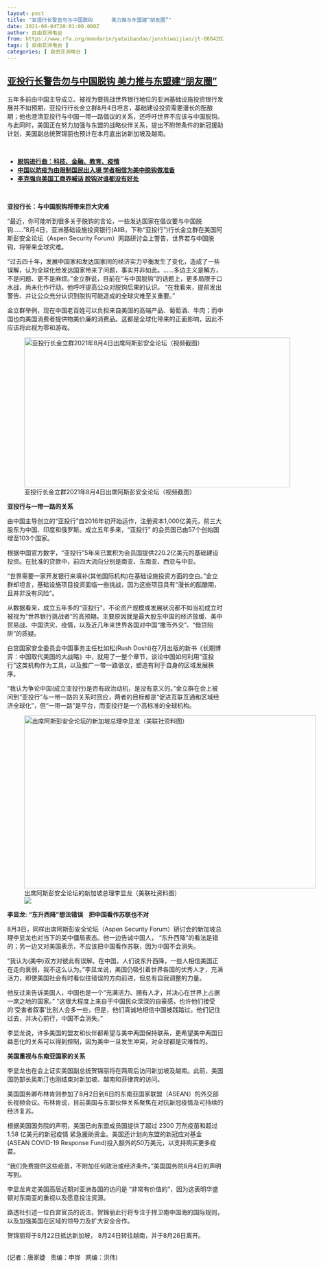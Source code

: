 ```yaml
---
layout: post
title: "亚投行长警告勿与中国脱钩      美力推与东盟建“朋友圈”"
date: 2021-08-04T20:01:00.000Z
author: 自由亚洲电台
from: https://www.rfa.org/mandarin/yataibaodao/junshiwaijiao/jt-08042021100855.html
tags: [ 自由亚洲电台 ]
categories: [ 自由亚洲电台 ]
---
```

<!--1628107260000-->
[亚投行长警告勿与中国脱钩      美力推与东盟建“朋友圈”](https://www.rfa.org/mandarin/yataibaodao/junshiwaijiao/jt-08042021100855.html)
------

<div>
<p></p><p>五年多前由中国主导成立、被视为要挑战世界银行地位的亚洲基础设施投资银行发展并不如预期，亚投行行长金立群8月4日坦言，基础建设投资需要漫长的酝酿期；他也澄清亚投行与中国一带一路倡议的关系，还呼吁世界不应该与中国脱钩。与此同时，美国正在努力加强与东盟的战略伙伴关系，提出不附带条件的新冠援助计划，美国副总统贺锦丽也预计在本月底出访新加坡及越南。</p><p><br/></p><ul><li><a href="https://www.rfa.org/mandarin/zhuanlan/zhongguotoushi/panel-08042021120608.html"><strong>脱钩进行曲：科技、金融、教育、疫情</strong></a></li><li><strong><a href="https://www.rfa.org/mandarin/yataibaodao/huanjing/ec-08022021062707.html">中国以防疫为由限制国民出入境 学者相信为美中脱钩做准备</a></strong></li><li><strong><a href="https://www.rfa.org/mandarin/yataibaodao/jingmao/hx1-04142021081542.html">李克强向美国工商界喊话 脱钩对谁都没有好处</a></strong></li></ul><p><br/></p><p><strong>亚投行长：</strong><strong></strong><strong>与中国脱钩将带来巨大灾难</strong></p><p>“最近，你可能听到很多关于脱钩的言论，一些发达国家在倡议要与中国脱钩……”8月4日，亚洲基础设施投资银行(AIIB，下称“亚投行”)行长金立群在美国阿斯彭安全论坛（Aspen Security Forum）网路研讨会上警告，世界若与中国脱钩，将带来全球灾难。</p><p>“过去四十年，发展中国家和发达国家间的经济实力平衡发生了变化，造成了一些误解，认为全球化给发达国家带来了问题，事实并非如此。……多边主义是解方，不是问题、更不是麻烦。”金立群说，目前在“与中国脱钩”的话题上，更多局限于口水战，尚未化作行动。他呼吁提高公众对脱钩后果的认识。 “在我看来，提前发出警告、并让公众充分认识到脱钩可能造成的全球灾难至关重要。”</p><p>金立群举例，现在中国老百姓可以负担来自美国的高端产品、葡萄酒、牛肉；而中国也向美国消费者提供物美价廉的消费品。这都是全球化带来的正面影响，因此不应该将此视为零和游戏。</p><p><figure class="image-richtext image-inline captioned" style="width:620px;"><img alt="亚投行长金立群2021年8月4日出席阿斯彭安全论坛（视频截图）" height="349" src="https://www.rfa.org/mandarin/yataibaodao/junshiwaijiao/jt-08042021100855.html/2021-08-04_9-21-53.jpg/@@images/c922ce71-d266-4ee1-9bb9-67229c568946.jpeg" title="2021-08-04_9-21-53.jpg" width="620"/><figcaption class="image-caption">亚投行长金立群2021年8月4日出席阿斯彭安全论坛（视频截图）</figcaption><small></small></figure></p><p><strong></strong><strong>亚投行与一带一路的关系</strong><strong></strong></p><p>由中国主导创立的“亚投行”自2016年初开始运作，注册资本1,000亿美元，前三大股东为中国、印度和俄罗斯。成立五年多来，“亚投行” 的会员国已由57个创始国增至103个国家。</p><p>根据中国官方数字，“亚投行”5年来已累积为会员国提供220.2亿美元的基础建设投资。在批准的贷款中，前四大流向分别是南亚、东南亚、西亚与中亚。</p><p>“世界需要一家开发银行来填补(其他国际机构)在基础设施投资方面的空白。”金立群却坦言，基础设施项目投资面临一些挑战，因为这些项目具有“漫长的酝酿期，且并非没有风险”。</p><p>从数据看来，成立五年多的“亚投行”，不论资产规模或发展状况都不如当初成立时被视为“世界银行挑战者”的高预期。主要原因就是最大股东中国的经济放缓、美中贸易战、中国洪灾、疫情，以及近几年来世界各国对中国“撒币外交”、“借贷陷阱”的质疑。</p><p>白宫国家安全委员会中国事务主任杜如松(Rush Doshi)在7月出版的新书《长期博弈：中国取代美国的大战略》中，就用了一整个章节，谈论中国如何利用“亚投行”这类机构作为工具，以及推广一带一路倡议，塑造有利于自身的区域发展秩序。</p><p>“我认为争论中国(成立亚投行)是否有政治动机，是没有意义的。”金立群在会上被问到“亚投行”与一带一路的关系时回应，两者的目标都是“促进互联互通和区域经济全球化”，但“一带一路”是平台，而亚投行是一个高标准的全球机构。</p><p><figure class="image-richtext image-inline captioned" style="width:680px;"><img alt="出席阿斯彭安全论坛的新加坡总理李显龙（美联社资料图）" height="403" src="https://www.rfa.org/mandarin/yataibaodao/junshiwaijiao/jt-08042021100855.html/jt0804e.jpg/@@images/c9e7469a-3df4-41f8-9bf2-3890db130359.jpeg" title="jt0804e.jpg" width="680"/><figcaption class="image-caption">出席阿斯彭安全论坛的新加坡总理李显龙（美联社资料图）</figcaption><small></small><div id="zoomattribute"><a data-caption="出席阿斯彭安全论坛的新加坡总理李显龙（美联社资料图）" data-fancybox="" href="https://www.rfa.org/mandarin/yataibaodao/junshiwaijiao/jt-08042021100855.html/jt0804e.jpg" id="single_image" title="出席阿斯彭安全论坛的新加坡总理李显龙（美联社资料图）"><img src="/++plone++rfa-resources/img/icon-zoom.png"/></a></div></figure></p><p><strong></strong><strong>李显龙</strong><strong>: “</strong><strong>东升西降”想法错误</strong><strong>    </strong><strong>把中国看作苏联也不对</strong></p><p>8月3日，同样出席阿斯彭安全论坛（Aspen Security Forum）研讨会的新加坡总理李显龙也对当下的美中僵局表态。他一边告诫中国人， “东升西降”的看法是错的；另一边又对美国表示，不应该把中国看作苏联，因为中国不会消失。</p><p>“我认为(美中)双方对彼此有误解。在中国，人们说东升西降，一些人相信美国正在走向衰弱，我不这么认为。”李显龙说，美国仍吸引着世界各国的优秀人才，充满活力，即使美国社会有时看似往错误的方向前进，但总有自我调整的力量。</p><p>他反过来告诉美国人，中国也是一个“充满活力、拥有人才，并决心在世界上占据一席之地的国家。” “这很大程度上来自于中国民众深深的自豪感，也许他们接受的‘受害者叙事’比别人会多一些，但是，他们真诚地相信中国被践踏过。他们记住过去，并决心前行，中国不会消失。”</p><p>李显龙说，许多美国的盟友和伙伴都希望与美中两国保持联系，更希望美中两国日益恶化的关系可以得到控制，因为美中一旦发生冲突，对全球都是灾难性的。</p><p><strong>美国</strong><strong>重视与东南亚国家的关系</strong></p><p>李显龙也在会上证实美国副总统贺锦丽将在两周后访问新加坡及越南。此前，美国国防部长奥斯汀也刚结束对新加坡、越南和菲律宾的访问。</p><p>美国国务卿布林肯则参加了8月2日到6日的东南亚国家联盟（ASEAN）的外交部长视频会议。布林肯说，目前美国与东盟伙伴关系聚焦在对抗新冠疫情及可持续的经济复苏。</p><p>根据美国国务院的声明，美国已向东盟成员国提供了超过 2300 万剂疫苗和超过 1.58 亿美元的新冠疫情 紧急援助资金。美国还计划向东盟的新冠应对基金(ASEAN COVID-19 Response Fund)投入额外的50万美元，以支持购买更多疫苗。</p><p>“我们免费提供这些疫苗，不附加任何政治或经济条件。”美国国务院8月4日的声明写到。</p><p>李显龙肯定美国高层近期对亚洲各国的访问是 “非常有价值的”，因为这表明华盛顿对东南亚的重视以及愿意投注资源。</p><p>路透社引述一位白宫官员的说法，贺锦丽此行将专注于捍卫南中国海的国际规则，以及加强美国在区域的领导力及扩大安全合作。</p><p>贺锦丽将于8月22日抵达新加坡， 8月24日转往越南，并于8月26日离开。</p><p><br/>(记者：唐家婕   责编：申铧   网编：洪伟)</p>
</div>
